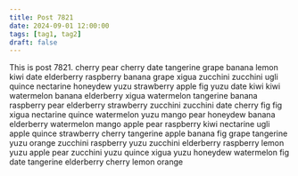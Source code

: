 ```yaml
---
title: Post 7821
date: 2024-09-01 12:00:00
tags: [tag1, tag2]
draft: false
---
```

This is post 7821.
cherry
pear
cherry
date
tangerine
grape
banana
lemon
kiwi
date
elderberry
raspberry
banana
grape
xigua
zucchini
zucchini
ugli
quince
nectarine
honeydew
yuzu
strawberry
apple
fig
yuzu
date
kiwi
kiwi
watermelon
banana
elderberry
xigua
watermelon
tangerine
banana
raspberry
pear
elderberry
strawberry
zucchini
zucchini
date
cherry
fig
fig
xigua
nectarine
quince
watermelon
yuzu
mango
pear
honeydew
banana
elderberry
watermelon
mango
apple
pear
raspberry
kiwi
nectarine
ugli
apple
quince
strawberry
cherry
tangerine
apple
banana
fig
grape
tangerine
yuzu
orange
zucchini
raspberry
yuzu
zucchini
elderberry
raspberry
lemon
yuzu
apple
pear
zucchini
yuzu
quince
xigua
yuzu
honeydew
watermelon
fig
date
tangerine
elderberry
cherry
lemon
orange
